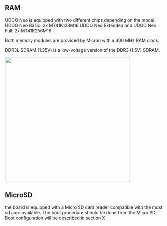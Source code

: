 ## RAM
UDOO Neo is equipped with two different chips depending on the model.
UDOO Neo Basic: 2x MT41K128M16
UDOO Neo Extended and UDOO Neo Full: 2x MT41K256M16

Both memory modules are provided by Micron with a 400 MHz RAM clock.

DDR3L SDRAM (1.35V) is a low-voltage version of the DDR3 (1.5V) SDRAM.

<img style="width:400px;" src="../img/gionji/DOCS_ram_codes.PNG">

## MicroSD
the board is equipped with a Micro SD card reader compatible with the most sd card available. The boot procedure should be done from the Micro SD. Boot configuration will be described in section X
